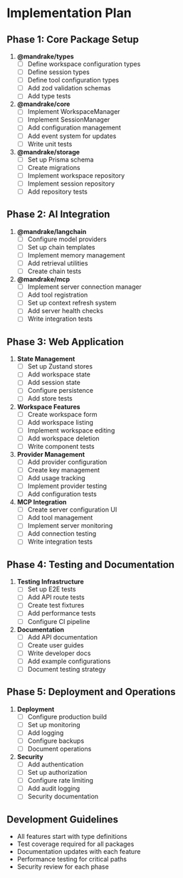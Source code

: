 # Implementation Plan

## Phase 1: Core Package Setup
1. **@mandrake/types**
   - [ ] Define workspace configuration types
   - [ ] Define session types
   - [ ] Define tool configuration types
   - [ ] Add zod validation schemas
   - [ ] Add type tests

2. **@mandrake/core**
   - [ ] Implement WorkspaceManager
   - [ ] Implement SessionManager
   - [ ] Add configuration management
   - [ ] Add event system for updates
   - [ ] Write unit tests

3. **@mandrake/storage**
   - [ ] Set up Prisma schema
   - [ ] Create migrations
   - [ ] Implement workspace repository
   - [ ] Implement session repository
   - [ ] Add repository tests

## Phase 2: AI Integration
1. **@mandrake/langchain**
   - [ ] Configure model providers
   - [ ] Set up chain templates
   - [ ] Implement memory management
   - [ ] Add retrieval utilities
   - [ ] Create chain tests

2. **@mandrake/mcp**
   - [ ] Implement server connection manager
   - [ ] Add tool registration
   - [ ] Set up context refresh system
   - [ ] Add server health checks
   - [ ] Write integration tests

## Phase 3: Web Application
1. **State Management**
   - [ ] Set up Zustand stores
   - [ ] Add workspace state
   - [ ] Add session state
   - [ ] Configure persistence
   - [ ] Add store tests

2. **Workspace Features**
   - [ ] Create workspace form
   - [ ] Add workspace listing
   - [ ] Implement workspace editing
   - [ ] Add workspace deletion
   - [ ] Write component tests

3. **Provider Management**
   - [ ] Add provider configuration
   - [ ] Create key management
   - [ ] Add usage tracking
   - [ ] Implement provider testing
   - [ ] Add configuration tests

4. **MCP Integration**
   - [ ] Create server configuration UI
   - [ ] Add tool management
   - [ ] Implement server monitoring
   - [ ] Add connection testing
   - [ ] Write integration tests

## Phase 4: Testing and Documentation
1. **Testing Infrastructure**
   - [ ] Set up E2E tests
   - [ ] Add API route tests
   - [ ] Create test fixtures
   - [ ] Add performance tests
   - [ ] Configure CI pipeline

2. **Documentation**
   - [ ] Add API documentation
   - [ ] Create user guides
   - [ ] Write developer docs
   - [ ] Add example configurations
   - [ ] Document testing strategy

## Phase 5: Deployment and Operations
1. **Deployment**
   - [ ] Configure production build
   - [ ] Set up monitoring
   - [ ] Add logging
   - [ ] Configure backups
   - [ ] Document operations

2. **Security**
   - [ ] Add authentication
   - [ ] Set up authorization
   - [ ] Configure rate limiting
   - [ ] Add audit logging
   - [ ] Security documentation

## Development Guidelines
- All features start with type definitions
- Test coverage required for all packages
- Documentation updates with each feature
- Performance testing for critical paths
- Security review for each phase